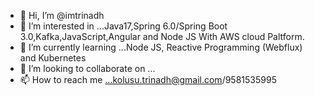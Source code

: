 - 👋 Hi, I’m @imtrinadh
- 👀 I’m interested in ...Java17,Spring 6.0/Spring Boot 3.0,Kafka,JavaScript,Angular and Node JS With AWS cloud Paltform.
- 🌱 I’m currently learning ...Node JS, Reactive Programming (Webflux) and Kubernetes
- 💞️ I’m looking to collaborate on ...
- 📫 How to reach me ...kolusu.trinadh@gmail.com/9581535995

<!---
imtrinadh/imtrinadh is a ✨ special ✨ repository because its `README.md` (this file) appears on your GitHub profile.
You can click the Preview link to take a look at your changes.
--->
